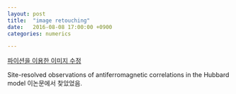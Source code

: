 ```yaml
---
layout: post
title:  "image retouching"
date:   2016-08-08 17:00:00 +0900
categories: numerics

---
```



[파이션을 이용한 이미지 수정](http://scikit-image.org/)


Site-resolved observations of antiferromagnetic correlations in the Hubbard model 이논문에서 찾았었음.
